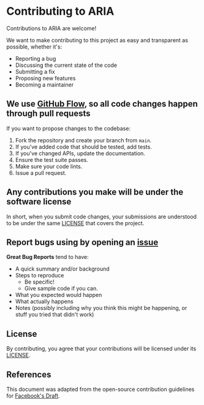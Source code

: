# Contributing to ARIA

Contributions to ARIA are welcome! 

We want to make contributing to this project as easy and transparent as possible, whether it's:
- Reporting a bug
- Discussing the current state of the code
- Submitting a fix
- Proposing new features
- Becoming a maintainer

## We use [GitHub Flow](https://guides.github.com/introduction/flow/index.html), so all code changes happen through pull requests
If you want to propose changes to the codebase:

1. Fork the repository and create your branch from `main`.
2. If you've added code that should be tested, add tests.
3. If you've changed APIs, update the documentation.
4. Ensure the test suite passes.
5. Make sure your code lints.
6. Issue a pull request.

## Any contributions you make will be under the software license
In short, when you submit code changes, your submissions are understood to be under the same [LICENSE](LICENSE) that covers the project.

## Report bugs using by opening an [issue](https://github.com/kallitsis/ARIA/issues)
**Great Bug Reports** tend to have:
- A quick summary and/or background
- Steps to reproduce
  - Be specific!
  - Give sample code if you can.
- What you expected would happen
- What actually happens
- Notes (possibly including why you think this might be happening, or stuff you tried that didn't work)

## License
By contributing, you agree that your contributions will be licensed under its [LICENSE](LICENSE).

## References
This document was adapted from the open-source contribution guidelines for [Facebook's Draft](https://github.com/facebook/draft-js/blob/master/CONTRIBUTING.md).
